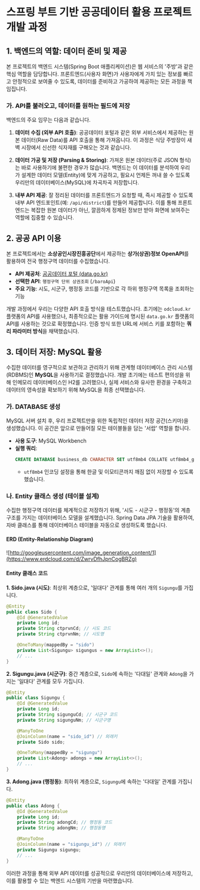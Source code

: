 # 스프링 부트 기반 공공데이터 활용 프로젝트 개발 과정

## 1. 백엔드의 역할: 데이터 준비 및 제공

본 프로젝트의 백엔드 시스템(Spring Boot 애플리케이션)은 웹 서비스의 '주방'과 같은 핵심 역할을 담당합니다. 프론트엔드(사용자 화면)가 사용자에게 가치 있는 정보를 빠르고 안정적으로 보여줄 수 있도록, 데이터를 준비하고 가공하여 제공하는 모든 과정을 책임집니다.

### 가. API를 불러오고, 데이터를 원하는 필드에 저장

백엔드의 주요 임무는 다음과 같습니다.

1.  **데이터 수집 (외부 API 호출)**: 공공데이터 포털과 같은 외부 서비스에서 제공하는 원본 데이터(Raw Data)를 API 호출을 통해 가져옵니다. 이 과정은 식당 주방장이 새벽 시장에서 신선한 식자재를 구해오는 것과 같습니다.

2.  **데이터 가공 및 저장 (Parsing & Storing)**: 가져온 원본 데이터(주로 JSON 형식)는 바로 사용하기에 불편한 경우가 많습니다. 백엔드는 이 데이터를 분석하여 우리가 설계한 데이터 모델(Entity)에 맞게 가공하고, 필요시 언제든 꺼내 쓸 수 있도록 우리만의 데이터베이스(MySQL)에 차곡차곡 저장합니다.

3.  **내부 API 제공**: 잘 정리된 데이터를 프론트엔드가 요청할 때, 즉시 제공할 수 있도록 내부 API 엔드포인트(예: `/api/district`)를 만들어 제공합니다. 이를 통해 프론트엔드는 복잡한 원본 데이터가 아닌, 깔끔하게 정제된 정보만 받아 화면에 보여주는 역할에 집중할 수 있습니다.

## 2. 공공 API 이용

본 프로젝트에서는 **소상공인시장진흥공단**에서 제공하는 **상가(상권)정보 OpenAPI**를 활용하여 전국 행정구역 데이터를 수집했습니다.

* **API 제공처**: [공공데이터 포털 (data.go.kr)](https://www.data.go.kr)
* **선택한 API**: `행정구역 단위 상권조회` (`/baroApi`)
* **주요 기능**: 시도, 시군구, 행정동 코드를 기반으로 각 하위 행정구역 목록을 조회하는 기능

개발 과정에서 우리는 다양한 API 호출 방식을 테스트했습니다. 초기에는 `odcloud.kr` 플랫폼의 API를 사용했으나, 최종적으로는 활용 가이드에 명시된 `data.go.kr` 플랫폼의 API를 사용하는 것으로 확정했습니다. 인증 방식 또한 URL에 서비스 키를 포함하는 **쿼리 파라미터 방식**을 채택했습니다.

## 3. 데이터 저장: MySQL 활용

수집한 데이터를 영구적으로 보관하고 관리하기 위해 관계형 데이터베이스 관리 시스템(RDBMS)인 **MySQL**을 사용하기로 결정했습니다. 개발 초기에는 테스트 편의성을 위해 인메모리 데이터베이스인 H2를 고려했으나, 실제 서비스와 유사한 환경을 구축하고 데이터의 영속성을 확보하기 위해 MySQL을 최종 선택했습니다.

### 가. DATABASE 생성

MySQL 서버 설치 후, 우리 프로젝트만을 위한 독립적인 데이터 저장 공간(스키마)을 생성했습니다. 이 공간은 앞으로 만들어질 모든 테이블들을 담는 '서랍' 역할을 합니다.

* **사용 도구**: MySQL Workbench
* **실행 쿼리**:
    ```sql
    CREATE DATABASE business_db CHARACTER SET utf8mb4 COLLATE utf8mb4_general_ci;
    ```
    * `utf8mb4` 인코딩 설정을 통해 한글 및 이모티콘까지 깨짐 없이 저장할 수 있도록 했습니다.

### 나. Entity 클래스 생성 (테이블 설계)

수집한 행정구역 데이터를 체계적으로 저장하기 위해, '시도 - 시군구 - 행정동'의 계층 구조를 가지는 데이터베이스 모델을 설계했습니다. Spring Data JPA 기술을 활용하여, 자바 클래스를 통해 데이터베이스 테이블을 자동으로 생성하도록 했습니다.

#### ERD (Entity-Relationship Diagram)

![http://googleusercontent.com/image_generation_content/1](https://www.erdcloud.com/d/ZwrvDfhJpnCogBRZg)

#### Entity 클래스 코드

**1. Sido.java (시도)**: 최상위 계층으로, '일대다' 관계를 통해 여러 개의 `Sigungu`를 가집니다.

```java
@Entity
public class Sido {
    @Id @GeneratedValue
    private Long id;
    private String ctprvnCd; // 시도 코드
    private String ctprvnNm; // 시도명

    @OneToMany(mappedBy = "sido")
    private List<Sigungu> sigungus = new ArrayList<>();
    // ...
}
```

**2. Sigungu.java (시군구)**: 중간 계층으로, `Sido`에 속하는 '다대일' 관계와 `Adong`을 가지는 '일대다' 관계를 모두 가집니다.

```java
@Entity
public class Sigungu {
    @Id @GeneratedValue
    private Long id;
    private String sigunguCd; // 시군구 코드
    private String sigunguNm; // 시군구명

    @ManyToOne
    @JoinColumn(name = "sido_id") // 외래키
    private Sido sido;

    @OneToMany(mappedBy = "sigungu")
    private List<Adong> adongs = new ArrayList<>();
    // ...
}
```

**3. Adong.java (행정동)**: 최하위 계층으로, `Sigungu`에 속하는 '다대일' 관계를 가집니다.

```java
@Entity
public class Adong {
    @Id @GeneratedValue
    private Long id;
    private String adongCd; // 행정동 코드
    private String adongNm; // 행정동명

    @ManyToOne
    @JoinColumn(name = "sigungu_id") // 외래키
    private Sigungu sigungu;
    // ...
}
```

이러한 과정을 통해 외부 API 데이터를 성공적으로 우리만의 데이터베이스에 저장하고, 이를 활용할 수 있는 백엔드 시스템의 기반을 마련했습니다.

